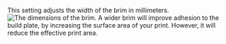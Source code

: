 This setting adjusts the width of the brim in millimeters.
![The dimensions of the brim.](brim_width.svg)
A wider brim will improve adhesion to the build plate, by increasing the surface area of your print. However, it will reduce the effective print area.